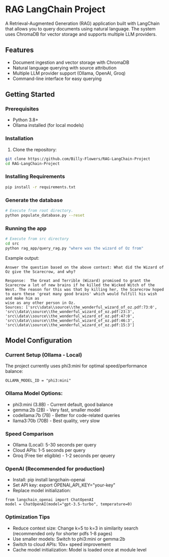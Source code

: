 # RAG LangChain Project

A Retrieval-Augmented Generation (RAG) application built with LangChain that allows you to query documents using natural language. The system uses ChromaDB for vector storage and supports multiple LLM providers.

## Features

- Document ingestion and vector storage with ChromaDB
- Natural language querying with source attribution
- Multiple LLM provider support (Ollama, OpenAI, Groq)
- Command-line interface for easy querying

## Getting Started

### Prerequisites

- Python 3.8+
- Ollama installed (for local models)

### Installation

1. Clone the repository:
```bash
git clone https://github.com/Billy-Flowers/RAG-LangChain-Project
cd RAG-LangChain-Project
```

### Installing Requirements

```sh
pip install -r requirements.txt
```

### Generate the database

```sh
# Execute from root directory.
python populate_database.py --reset
```

### Running the app

```sh
# Execute from src directory
cd src
python rag_app/query_rag.py "where was the wizard of Oz from"
```

Example output:

```text
Answer the question based on the above context: What did the Wizard of Oz give the Scarecrow, and why?

Response:  The Great and Terrible (Wizard) promised to grant the Scarecrow a lot of new brains if he killed the Wicked Witch of the West. The reason for this was that by killing her, the Scarecrow hoped to earn these 'great many good brains' which would fulfill his wish and make him as 
wise as any other person in Oz.
Sources: ['src\\data\\source\\the_wonderful_wizard_of_oz.pdf:73:0', 'src\\data\\source\\the_wonderful_wizard_of_oz.pdf:23:3', 'src\\data\\source\\the_wonderful_wizard_of_oz.pdf:47:0', 'src\\data\\source\\the_wonderful_wizard_of_oz.pdf:46:3', 'src\\data\\source\\the_wonderful_wizard_of_oz.pdf:15:3']
```

## Model Configuration
### Current Setup (Ollama - Local)
The project currently uses phi3:mini for optimal speed/performance balance:
```
OLLAMA_MODEL_ID = "phi3:mini"
```

### Ollama Model Options:

- phi3:mini (3.8B) - Current default, good balance
- gemma:2b (2B) - Very fast, smaller model
- codellama:7b (7B) - Better for code-related queries
- llama3:70b (70B) - Best quality, very slow

### Speed Comparison
- Ollama (Local): 5-30 seconds per query
- Cloud APIs: 1-5 seconds per query
- Groq (Free tier eligible) - 1-2 seconds per qeuery

### OpenAI (Recommended for production)
- Install: pip install langchain-openai
- Set API key: export OPENAI_API_KEY="your-key"
- Replace model initialization:
```
from langchain_openai import ChatOpenAI
model = ChatOpenAI(model="gpt-3.5-turbo", temperature=0)
```

### Optimization Tips
- Reduce context size: Change k=5 to k=3 in similarity search (recommended only for shorter pdfs 1-8 pages)
- Use smaller models: Switch to phi3:mini or gemma:2b
- Switch to cloud APIs: 10x+ speed improvement
- Cache model initialization: Model is loaded once at module level
